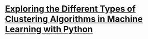 # [Exploring the Different Types of Clustering Algorithms in Machine Learning with Python](https://www.thepythoncode.com/article/clustering-algorithms-in-machine-learning-with-python)